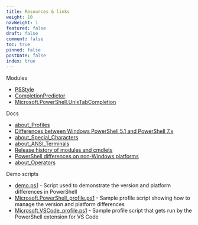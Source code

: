 ```yaml
---
title: Resources & links
weight: 10
navWeight: 1
featured: false
draft: false
comment: false
toc: true
pinned: false
postDate: false
index: true
---
```

<!-- markdownlint-disable MD041 -->

Modules

- [PSStyle][10]
- [CompletionPredictor][08]
- [Microsoft.PowerShell.UnixTabCompletion][09]

Docs

- [about_Profiles][03]
- [Differences between Windows PowerShell 5.1 and PowerShell 7.x][06]
- [about_Special_Characters][04]
- [about_ANSI_Terminals][01]
- [Release history of modules and cmdlets][05]
- [PowerShell differences on non-Windows platforms][07]
- [about_Operators][02]

Demo scripts

- [demo.ps1][11] - Script used to demonstrate the version and platform differences in PowerShell
- [Microsoft.PowerShell_profile.ps1][12] - Sample profile script showing how to manage the version and
  platform differences
- [Microsoft.VSCode_profile.ps1][13] - Sample profile script that gets run by the PowerShell extension
  for VS Code

<!-- link references -->
[01]: https://learn.microsoft.com/powershell/module/microsoft.powershell.core/about/about_ansi_terminals
[02]: https://learn.microsoft.com/powershell/module/microsoft.powershell.core/about/about_operators
[03]: https://learn.microsoft.com/powershell/module/microsoft.powershell.core/about/about_profiles
[04]: https://learn.microsoft.com/powershell/module/microsoft.powershell.core/about/about_special_characters
[05]: https://learn.microsoft.com/powershell/scripting/whats-new/cmdlet-versions
[06]: https://learn.microsoft.com/powershell/scripting/whats-new/differences-from-windows-powershell
[07]: https://learn.microsoft.com/powershell/scripting/whats-new/unix-support
[08]: https://www.powershellgallery.com/packages/CompletionPredictor/
[09]: https://www.powershellgallery.com/packages/Microsoft.PowerShell.UnixTabCompletion/
[10]: https://www.powershellgallery.com/packages/PSStyle/
[11]: https://github.com/sdwheeler/seanonit/tree/main/content/docs/downloads/PSProfiles/demo.ps1 "Right-click to download"
[12]: https://github.com/sdwheeler/seanonit/tree/main/content/docs/downloads/PSProfiles/Microsoft.PowerShell_profile.ps1 "Right-click to download"
[13]: https://github.com/sdwheeler/seanonit/tree/main/content/docs/downloads/PSProfiles/Microsoft.VSCode_profile.ps1 "Right-click to download"
